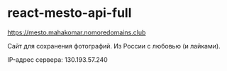# react-mesto-api-full
https://mesto.mahakomar.nomoredomains.club

Сайт для сохранения фотографий. Из России с любовью (и лайками).

IP-адрес сервера: 130.193.57.240
